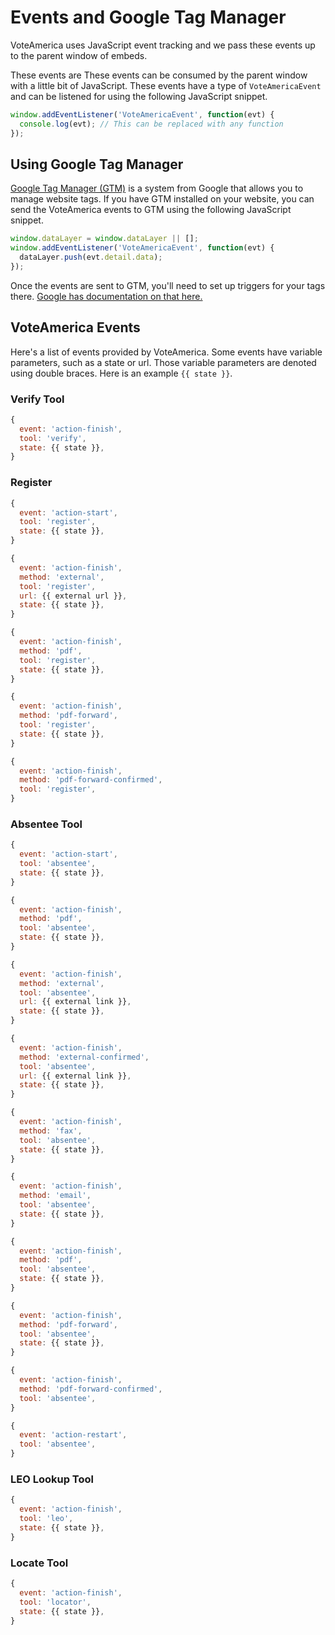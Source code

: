 # Events and Google Tag Manager

VoteAmerica uses JavaScript event tracking and we pass these events up to the parent window of embeds.

These events are These events can be consumed by the parent window with a little bit of JavaScript. These events have a type of `VoteAmericaEvent` and can be listened for using the following JavaScript snippet.

```js
window.addEventListener('VoteAmericaEvent', function(evt) {
  console.log(evt); // This can be replaced with any function
});
```

## Using Google Tag Manager

[Google Tag Manager (GTM)](https://marketingplatform.google.com/about/tag-manager/) is a system from Google that allows you to manage website tags. If you have GTM installed on your website, you can send the VoteAmerica events to GTM using the following JavaScript snippet.

```js
window.dataLayer = window.dataLayer || [];
window.addEventListener('VoteAmericaEvent', function(evt) {
  dataLayer.push(evt.detail.data);
});
```

Once the events are sent to GTM, you'll need to set up triggers for your tags there. [Google has documentation on that here.](https://support.google.com/tagmanager/answer/6106716?hl=en)

## VoteAmerica Events

Here's a list of events provided by VoteAmerica. Some events have variable parameters, such as a state or url. Those variable parameters are denoted using double braces. Here is an example `{{ state }}`.

### Verify Tool

```js
{
  event: 'action-finish',
  tool: 'verify',
  state: {{ state }},
}
```
### Register

```js
{
  event: 'action-start',
  tool: 'register',
  state: {{ state }},
}

{
  event: 'action-finish',
  method: 'external',
  tool: 'register',
  url: {{ external url }},
  state: {{ state }},
}

{
  event: 'action-finish',
  method: 'pdf',
  tool: 'register',
  state: {{ state }},
}

{
  event: 'action-finish',
  method: 'pdf-forward',
  tool: 'register',
  state: {{ state }},
}

{
  event: 'action-finish',
  method: 'pdf-forward-confirmed',
  tool: 'register',
}
```

### Absentee Tool

```js
{
  event: 'action-start',
  tool: 'absentee',
  state: {{ state }},
}

{
  event: 'action-finish',
  method: 'pdf',
  tool: 'absentee',
  state: {{ state }},
}

{
  event: 'action-finish',
  method: 'external',
  tool: 'absentee',
  url: {{ external link }},
  state: {{ state }},
}

{
  event: 'action-finish',
  method: 'external-confirmed',
  tool: 'absentee',
  url: {{ external link }},
  state: {{ state }},
}

{
  event: 'action-finish',
  method: 'fax',
  tool: 'absentee',
  state: {{ state }},
}

{
  event: 'action-finish',
  method: 'email',
  tool: 'absentee',
  state: {{ state }},
}

{
  event: 'action-finish',
  method: 'pdf',
  tool: 'absentee',
  state: {{ state }},
}

{
  event: 'action-finish',
  method: 'pdf-forward',
  tool: 'absentee',
  state: {{ state }},
}

{
  event: 'action-finish',
  method: 'pdf-forward-confirmed',
  tool: 'absentee',
}

{
  event: 'action-restart',
  tool: 'absentee',
}
```

### LEO Lookup Tool

```js
{
  event: 'action-finish',
  tool: 'leo',
  state: {{ state }},
}
```

### Locate Tool

```js
{
  event: 'action-finish',
  tool: 'locator',
  state: {{ state }},
}
```
